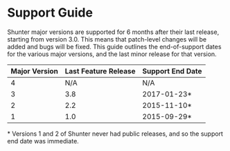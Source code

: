 
Support Guide
=============

Shunter major versions are supported for 6 months after their last release, starting from version 3.0. This means that patch-level changes will be added and bugs will be fixed. This guide outlines the end-of-support dates for the various major versions, and the last minor release for that version.

| Major Version | Last Feature Release | Support End Date |
| :------------ | :------------------- | :--------------- |
| 4             | N/A                  | N/A              |
| 3             | 3.8                  | 2017-01-23\*     |
| 2             | 2.2                  | 2015-11-10\*     |
| 1             | 1.0                  | 2015-09-29\*     |


\* Versions 1 and 2 of Shunter never had public releases, and so the support end date was immediate.
